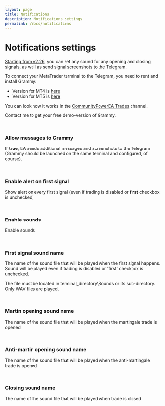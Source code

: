 ```yaml
---
layout: page
title: Notifications
description: Notifications settings
permalink: /docs/notifications
---
```


# Notifications settings

[Starting from v2.26](/docs/versions-history#20210202-226), you can set any sound for any opening and closing signals, as well as send signal screenshots to the Telegram.

To connect your MetaTrader terminal to the Telegram, you need to rent and install Grammy:
 - Version for MT4 is [here](https://www.mql5.com/en/market/product/14774)
 - Version for MT5 is [here](https://www.mql5.com/en/market/product/14775)

You can look how it works in the [CommunityPowerEA Trades](https://t.me/CommunityPowerEA_Trades) channel.

Contact me to get your free demo-version of Grammy.

<br />

### Allow messages to Grammy

If **true**, EA sends additional messages and screenshots to the Telegram (Grammy should be launched on the same terminal and configured, of course).

<br />

### Enable alert on first signal

Show alert on every first signal (even if trading is disabled or **first** checkbox is unchecked)

<br />

### Enable sounds

Enable sounds

<br />

### First signal sound name

The name of the sound file that will be played when the first signal happens. Sound will be played even if trading is disabled or 'first' checkbox is unchecked.

The file must be located in terminal_directory\Sounds or its sub-directory. Only WAV files are played.

<br />

### Martin opening sound name

The name of the sound file that will be played when the martingale trade is opened

<br />

### Anti-martin opening sound name

The name of the sound file that will be played when the anti-martingale trade is opened

<br />

### Closing sound name

The name of the sound file that will be played when trade is closed

